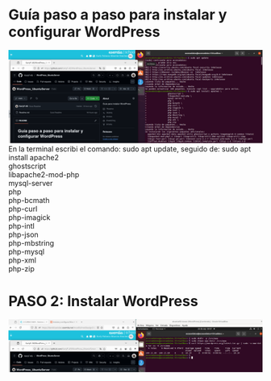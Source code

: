 # Guía paso a paso para instalar y configurar WordPress
![1.png](capturas/1.png)
En la terminal escribi el comando: sudo apt update, seguido de: sudo apt install apache2 \
                 ghostscript \
                 libapache2-mod-php \
                 mysql-server \
                 php \
                 php-bcmath \
                 php-curl \
                 php-imagick \
                 php-intl \
                 php-json \
                 php-mbstring \
                 php-mysql \
                 php-xml \
                 php-zip 

# PASO 2: Instalar WordPress
![2.png](capturas/2.png)